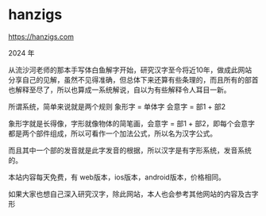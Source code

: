 # hanzigs
https://hanzigs.com

2024 年

从流沙河老师的那本手写体白鱼解字开始，研究汉字至今将近10年，做成此网站分享自己的见解，虽然不见得准确，但总体下来还算有些条理的，而且所有的部首也解释至尽了，所以也算成一系统解说，自以为有些解释令人耳目一新。

所谓系统，简单来说就是两个规则
	象形字 = 单体字
	会意字 = 部1 + 部2

象形字就是长得像，字形就像物体的简笔画，会意字 = 部1 + 部2，即每个会意字都是两个部件组成，所以可看作一个加法公式，所以名为汉字公式。

而且其中一个部的发音就是此字发音的根据，所以汉字是有字形系统，发音系统的。

本站内容每天免费，有 web版本，ios版本，android版本，价格相同。

如果大家也想自己深入研究汉字，除此网站，本人也会参考其他网站的内容及古字形
